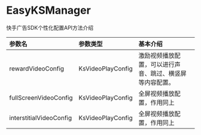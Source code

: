 # EasyKSManager

快手广告SDK个性化配置API方法介绍


| 参数名| 参数类型|	基本介绍|  
|:------------- |:---------------|:---------------|  
|rewardVideoConfig | KsVideoPlayConfig | 激励视频播放配置，可以进行声音、跳过、横竖屏等内容配置。
| fullScreenVideoConfig |KsVideoPlayConfig | 全屏视频播放配置，作用同上
|interstitialVideoConfig | KsVideoPlayConfig | 全屏视频播放配置，作用同上
